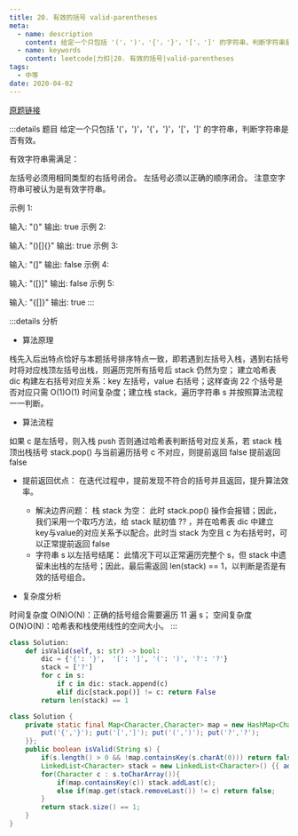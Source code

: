```yaml
---
title: 20. 有效的括号 valid-parentheses
meta:
  - name: description
    content: 给定一个只包括 '('，')'，'{'，'}'，'['，']' 的字符串，判断字符串是否有效。
  - name: keywords
    content: leetcode|力扣|20. 有效的括号|valid-parentheses
tags:
  - 中等
date: 2020-04-02
---
```


[原题链接](https://leetcode.com/problems/valid-parentheses)

:::details 题目
给定一个只包括 '('，')'，'{'，'}'，'['，']' 的字符串，判断字符串是否有效。

有效字符串需满足：

左括号必须用相同类型的右括号闭合。
左括号必须以正确的顺序闭合。
注意空字符串可被认为是有效字符串。

示例 1:

输入: "()"
输出: true
示例 2:

输入: "()[]{}"
输出: true
示例 3:

输入: "(]"
输出: false
示例 4:

输入: "([)]"
输出: false
示例 5:

输入: "{[]}"
输出: true
:::

:::details 分析
- 算法原理

栈先入后出特点恰好与本题括号排序特点一致，即若遇到左括号入栈，遇到右括号时将对应栈顶左括号出栈，则遍历完所有括号后 stack 仍然为空；
建立哈希表 dic 构建左右括号对应关系：key 左括号，value 右括号；这样查询 22 个括号是否对应只需 O(1)O(1) 时间复杂度；建立栈 stack，遍历字符串 s 并按照算法流程一一判断。

- 算法流程

如果 c 是左括号，则入栈 push
否则通过哈希表判断括号对应关系，若 stack 栈顶出栈括号 stack.pop() 与当前遍历括号 c 不对应，则提前返回 false
提前返回 false

- 提前返回优点：
在迭代过程中，提前发现不符合的括号并且返回，提升算法效率。
  - 解决边界问题：
    栈 stack 为空： 此时 stack.pop() 操作会报错；因此，我们采用一个取巧方法，给 stack 赋初值 ?? ，并在哈希表 dic 中建立 key与value的对应关系予以配合。此时当 stack 为空且 c 为右括号时，可以正常提前返回 false
  - 字符串 s 以左括号结尾： 此情况下可以正常遍历完整个 s，但 stack 中遗留未出栈的左括号；因此，最后需返回 len(stack) == 1，以判断是否是有效的括号组合。

- 复杂度分析

时间复杂度 O(N)O(N)：正确的括号组合需要遍历 11 遍 s；
空间复杂度 O(N)O(N)：哈希表和栈使用线性的空间大小。
:::

```python
class Solution:
    def isValid(self, s: str) -> bool:
        dic = {'{': '}',  '[': ']', '(': ')', '?': '?'}
        stack = ['?']
        for c in s:
            if c in dic: stack.append(c)
            elif dic[stack.pop()] != c: return False 
        return len(stack) == 1
```

```java
class Solution {
    private static final Map<Character,Character> map = new HashMap<Character,Character>(){{
        put('{','}'); put('[',']'); put('(',')'); put('?','?');
    }};
    public boolean isValid(String s) {
        if(s.length() > 0 && !map.containsKey(s.charAt(0))) return false;
        LinkedList<Character> stack = new LinkedList<Character>() {{ add('?'); }};
        for(Character c : s.toCharArray()){
            if(map.containsKey(c)) stack.addLast(c);
            else if(map.get(stack.removeLast()) != c) return false;
        }
        return stack.size() == 1;
    }
}
```


